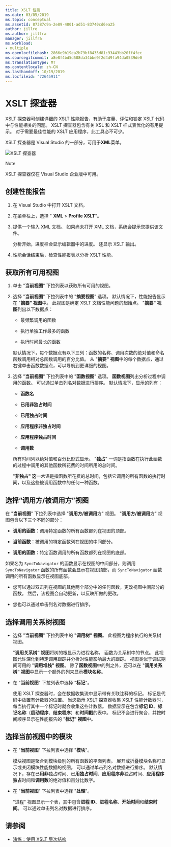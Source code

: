 ```yaml
---
title: XSLT 性能
ms.date: 03/05/2019
ms.topic: conceptual
ms.assetid: 87387c9a-2e89-4801-ad51-83740cd6ea25
author: jillre
ms.author: jillfra
manager: jillfra
ms.workload:
- multiple
ms.openlocfilehash: 2866e9b19ea2b79bf8435d81c93443bb20ff4fec
ms.sourcegitcommit: a8e8f4bd5d508da34bbe9f2d4d9fa94da0539de0
ms.translationtype: MT
ms.contentlocale: zh-CN
ms.lasthandoff: 10/19/2019
ms.locfileid: "72645911"
---
```

# <a name="the-xslt-profiler"></a>XSLT 探查器

XSLT 探查器可创建详细的 XSLT 性能报告，有助于度量、评估和锁定 XSLT 代码中与性能相关的问题。 XSLT 探查器包含有关 XSL 和 XSLT 样式表优化的有用提示。 对于需要最佳性能的 XSLT 应用程序，此工具必不可少。

XSLT 探查器是 Visual Studio 的一部分，可用于**XML**菜单。

![XSLT 探查器](../xml-tools/media/profile-xslt-menu.png)

> [!NOTE]
> XSLT 探查器仅在 Visual Studio 企业版中可用。

## <a name="create-a-performance-report"></a>创建性能报告

1. 在 Visual Studio 中打开 XSLT 文档。

2. 在菜单栏上，选择 " **XML**  > **Profile XSLT**"。

3. 提供一个输入 XML 文档。 如果尚未打开 XML 文档，系统会提示您提供该文件。

   分析开始，进度栏会显示编辑器中的进度。 还显示 XSLT 输出。

4. 性能会话结束后，检查性能报表以分析 XSLT 性能。

## <a name="get-all-available-views"></a>获取所有可用视图

1. 单击 "**当前视图**" 下拉列表以获取所有可用的视图。

2. 选择 "**当前视图**" 下拉列表中的 "**摘要视图**" 选项。 默认情况下，性能报告显示在 "**摘要" 视图**中。 此视图是确定 XSLT 文档性能问题的起始点。 "**摘要" 视图**列出以下数据点：

   - 最频繁调用的函数

   - 执行单独工作最多的函数

   - 执行时间最长的函数

   默认情况下，每个数据点有以下三列：函数的名称、调用次数的绝对值和命名函数调用相对总函数调用的百分比值。 从 "**摘要" 视图**中的每个数据点，通过右键单击函数数据点，可以导航到更详细的视图。

3. 选择 "**当前视图**" 下拉列表中的 "**函数视图**" 选项。 **函数视图**列出分析过程中调用的函数。 可以通过单击列名对数据进行排序。 默认情况下，显示的列有：

    - **函数名**

    - **已用非独占时间**

    - **已用独占时间**

    - **应用程序非独占时间**

    - **应用程序独占时间**

    - **调用数**

   所有时间列以绝对值和百分比形式显示。 "**独占**" 一词是指函数在执行此函数的过程中调用的其他函数所花费的时间所用的总时间。

   "**非独占" 这**一术语是指函数所花费的总时间，包括它调用的所有函数的执行时间，以及这些被调用函数中的任何一种函数。

## <a name="select-callercallee-view"></a>选择“调用方/被调用方”视图

在 "**当前视图**" 下拉列表中选择 "**调用方/被调用**方" 视图。 "**调用方/被调用**方" 视图包含以下三个不同的部分：

- **调用的函数**：调用特定函数的所有函数都列在视图的顶部。

- **当前函数**：被调用的特定函数列在视图的中间部分。

- **调用的函数**：特定函数调用的所有函数都列在视图的底部。

如果名为 `SyncToNavigator` 的函数显示在视图的中间部分，则调用 `SyncToNavigator` 函数的所有函数会显示在视图顶部，而 `SyncToNavigator` 函数调用的所有函数显示在视图底部。

- 您可以通过双击列在视图的其他两个部分中的任何函数，更改视图中间部分的函数。 然后，该视图会自动更新，以反映所做的更改。

- 您也可以通过单击列名对数据进行排序。

## <a name="select-call-tree-view"></a>选择调用关系树视图

- 选择 "**当前视图**" 下拉列表中的 "**调用树" 视图**。 此视图为程序执行的关系树视图。

   "**调用关系树" 视图**将树的根显示为进程名称。 函数为关系树中的节点。 此视图允许深化到特定调用跟踪并分析对性能影响最大的跟踪。 视图类似于调试期间可用的 "**调用堆栈" 视图**。 除了**函数视图**中的列之外，还可以在 "**调用关系树" 视图**中显示一个额外的列来显示**模块名称**。

- 在 "**当前视图**" 下拉列表中选择 "**标记**"。

   使用 XSLT 探查器时，会在数据收集流中显示带有关联注释的标记。 标记是代码中放置有计数器的位置。 当您指示 XSLT 探查器收集 XSLT 性能计数器时，每当执行其中一个标记时就会收集这些计数器。 数据显示在包含**标记 ID**、**标记名称**（**启动程序**、**结束程序**）和**时间戳**的表中。 标记不会进行聚合，并按时间顺序显示在性能报告的 "**标记" 视图**中。

## <a name="select-modules-in-the-current-view"></a>选择当前视图中的模块

- 在 "**当前视图**" 下拉列表中选择 "**模块**"。

   模块视图是聚合到模块级别的所有函数的平面列表。 展开或折叠模块名称可显示或关闭模块性能数据的视图。 可以通过单击列名对数据进行排序。 默认情况下，存在已**用非**独占时间、已**用独占时间**、**应用程序非**独占时间、**应用程序独占**时间和**调用数**的绝对值和百分比数字。

- 在 "**当前视图**" 下拉列表中选择 "**处理**"。

   "进程" 视图显示一个表，其中包含**进程 ID**、**进程名称**、**开始时间**和**结束时间**。 可以通过单击列名对数据进行排序。

## <a name="see-also"></a>请参阅

- [演练：使用 XSLT 层次结构](../xml-tools/walkthrough-using-xslt-hierarchy.md)